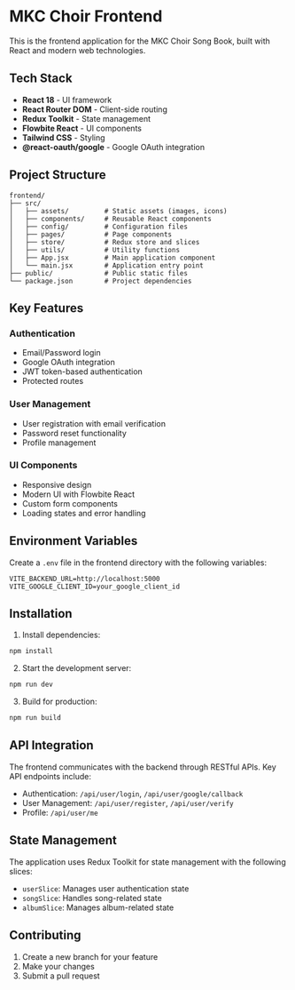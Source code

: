 # MKC Choir Frontend

This is the frontend application for the MKC Choir Song Book, built with React and modern web technologies.

## Tech Stack

-   **React 18** - UI framework
-   **React Router DOM** - Client-side routing
-   **Redux Toolkit** - State management
-   **Flowbite React** - UI components
-   **Tailwind CSS** - Styling
-   **@react-oauth/google** - Google OAuth integration

## Project Structure

```
frontend/
├── src/
│   ├── assets/         # Static assets (images, icons)
│   ├── components/     # Reusable React components
│   ├── config/         # Configuration files
│   ├── pages/          # Page components
│   ├── store/          # Redux store and slices
│   ├── utils/          # Utility functions
│   ├── App.jsx         # Main application component
│   └── main.jsx        # Application entry point
├── public/             # Public static files
└── package.json        # Project dependencies
```

## Key Features

### Authentication

-   Email/Password login
-   Google OAuth integration
-   JWT token-based authentication
-   Protected routes

### User Management

-   User registration with email verification
-   Password reset functionality
-   Profile management

### UI Components

-   Responsive design
-   Modern UI with Flowbite React
-   Custom form components
-   Loading states and error handling

## Environment Variables

Create a `.env` file in the frontend directory with the following variables:

```env
VITE_BACKEND_URL=http://localhost:5000
VITE_GOOGLE_CLIENT_ID=your_google_client_id
```

## Installation

1. Install dependencies:

```bash
npm install
```

2. Start the development server:

```bash
npm run dev
```

3. Build for production:

```bash
npm run build
```

## API Integration

The frontend communicates with the backend through RESTful APIs. Key API endpoints include:

-   Authentication: `/api/user/login`, `/api/user/google/callback`
-   User Management: `/api/user/register`, `/api/user/verify`
-   Profile: `/api/user/me`

## State Management

The application uses Redux Toolkit for state management with the following slices:

-   `userSlice`: Manages user authentication state
-   `songSlice`: Handles song-related state
-   `albumSlice`: Manages album-related state

## Contributing

1. Create a new branch for your feature
2. Make your changes
3. Submit a pull request
